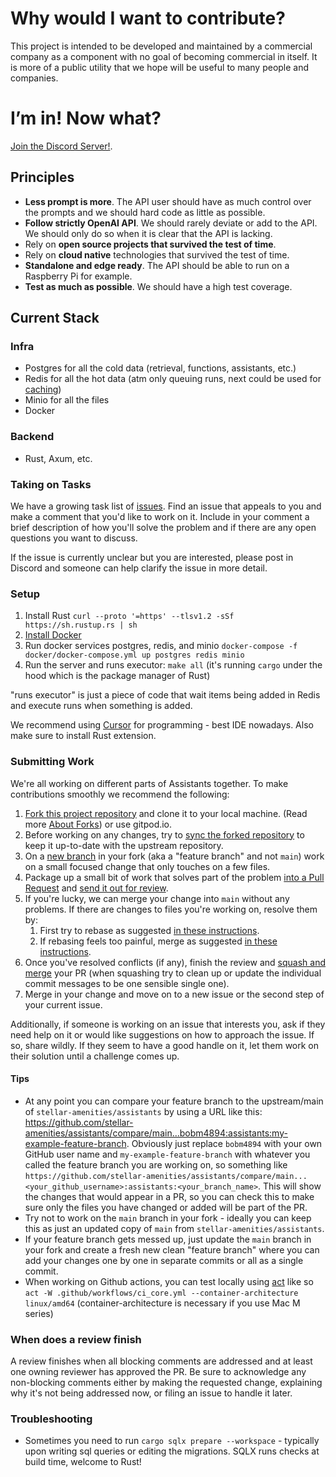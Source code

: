 # Why would I want to contribute?

This project is intended to be developed and maintained by a commercial company as a component with no goal of becoming commercial in itself.
It is more of a public utility that we hope will be useful to many people and companies.

# I’m in! Now what?

[Join the Discord Server!](https://discord.gg/XMetBW3zCG).

## Principles

- **Less prompt is more**. The API user should have as much control over the prompts and we should hard code as little as possible.
- **Follow strictly OpenAI API**. We should rarely deviate or add to the API. We should only do so when it is clear that the API is lacking.
- Rely on **open source projects that survived the test of time**.
- Rely on **cloud native** technologies that survived the test of time.
- **Standalone and edge ready**. The API should be able to run on a Raspberry Pi for example.
- **Test as much as possible**. We should have a high test coverage.

## Current Stack

### Infra

* Postgres for all the cold data (retrieval, functions, assistants, etc.)
* Redis for all the hot data (atm only queuing runs, next could be used for [caching](https://github.com/stellar-amenities/assistants/issues/51))
* Minio for all the files
* Docker

### Backend

* Rust, Axum, etc.

### Taking on Tasks

We have a growing task list of
[issues](https://github.com/stellar-amenities/assistants/issues). Find an issue that
appeals to you and make a comment that you'd like to work on it. Include in your
comment a brief description of how you'll solve the problem and if there are any
open questions you want to discuss.

If the issue is currently unclear but you are interested, please post in Discord
and someone can help clarify the issue in more detail.

### Setup

1. Install Rust `curl --proto '=https' --tlsv1.2 -sSf https://sh.rustup.rs | sh`
2. [Install Docker](https://docs.docker.com/engine/install/)
3. Run docker services postgres, redis, and minio `docker-compose -f docker/docker-compose.yml up postgres redis minio`
4. Run the server and runs executor: `make all` (it's running `cargo` under the hood which is the package manager of Rust)

"runs executor" is just a piece of code that wait items being added in Redis and execute runs when something is added.

We recommend using [Cursor](https://cursor.sh/) for programming - best IDE nowadays. Also make sure to install Rust extension.

### Submitting Work

We're all working on different parts of Assistants together. To make
contributions smoothly we recommend the following:

1.  [Fork this project repository](https://docs.github.com/en/get-started/quickstart/fork-a-repo)
    and clone it to your local machine. (Read more
    [About Forks](https://docs.github.com/en/pull-requests/collaborating-with-pull-requests/working-with-forks/about-forks)) or use gitpod.io.
1.  Before working on any changes, try to
    [sync the forked repository](https://docs.github.com/en/pull-requests/collaborating-with-pull-requests/working-with-forks/syncing-a-fork)
    to keep it up-to-date with the upstream repository.
1.  On a
    [new branch](https://docs.github.com/en/pull-requests/collaborating-with-pull-requests/proposing-changes-to-your-work-with-pull-requests/creating-and-deleting-branches-within-your-repository)
    in your fork (aka a "feature branch" and not `main`) work on a small focused
    change that only touches on a few files.
1.  Package up a small bit of work that solves part of the problem
    [into a Pull Request](https://docs.github.com/en/pull-requests/collaborating-with-pull-requests/proposing-changes-to-your-work-with-pull-requests/creating-a-pull-request-from-a-fork)
    and
    [send it out for review](https://docs.github.com/en/pull-requests/collaborating-with-pull-requests/proposing-changes-to-your-work-with-pull-requests/requesting-a-pull-request-review).
1.  If you're lucky, we can merge your change into `main` without any problems.
    If there are changes to files you're working on, resolve them by:
    1.  First try to rebase as suggested
        [in these instructions](https://timwise.co.uk/2019/10/14/merge-vs-rebase/#should-you-rebase).
    1.  If rebasing feels too painful, merge as suggested
        [in these instructions](https://timwise.co.uk/2019/10/14/merge-vs-rebase/#should-you-merge).
1.  Once you've resolved conflicts (if any), finish the review and
    [squash and merge](https://docs.github.com/en/pull-requests/collaborating-with-pull-requests/incorporating-changes-from-a-pull-request/about-pull-request-merges#squash-and-merge-your-commits)
    your PR (when squashing try to clean up or update the individual commit
    messages to be one sensible single one).
1.  Merge in your change and move on to a new issue or the second step of your
    current issue.

Additionally, if someone is working on an issue that interests you, ask if they
need help on it or would like suggestions on how to approach the issue. If so,
share wildly. If they seem to have a good handle on it, let them work on their
solution until a challenge comes up.

#### Tips

- At any point you can compare your feature branch to the upstream/main of
  `stellar-amenities/assistants` by using a URL like this:
  https://github.com/stellar-amenities/assistants/compare/main...bobm4894:assistants:my-example-feature-branch.
  Obviously just replace `bobm4894` with your own GitHub user name and
  `my-example-feature-branch` with whatever you called the feature branch you
  are working on, so something like
  `https://github.com/stellar-amenities/assistants/compare/main...<your_github_username>:assistants:<your_branch_name>`.
  This will show the changes that would appear in a PR, so you can check this to
  make sure only the files you have changed or added will be part of the PR.
- Try not to work on the `main` branch in your fork - ideally you can keep this
  as just an updated copy of `main` from `stellar-amenities/assistants`.
- If your feature branch gets messed up, just update the `main` branch in your
  fork and create a fresh new clean "feature branch" where you can add your
  changes one by one in separate commits or all as a single commit.
- When working on Github actions, you can test locally using [act](https://github.com/nektos/act) like so `act -W .github/workflows/ci_core.yml --container-architecture linux/amd64` (container-architecture is necessary if you use Mac M series)

### When does a review finish

A review finishes when all blocking comments are addressed and at least one
owning reviewer has approved the PR. Be sure to acknowledge any non-blocking
comments either by making the requested change, explaining why it's not being
addressed now, or filing an issue to handle it later.


### Troubleshooting

- Sometimes you need to run `cargo sqlx prepare --workspace` - typically upon writing sql queries or editing the migrations. SQLX runs checks at build time, welcome to Rust!

